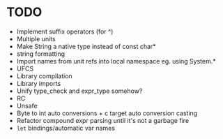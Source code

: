 # TODO

* Implement suffix operators (for ^)
* Multiple units
* Make String a native type instead of const char*
* string formatting
* Import names from unit refs into local namespace eg. using System.*
* UFCS
* Library compilation
* Library imports
* Unify type_check and expr_type somehow?
* RC
* Unsafe
* Byte to int auto conversions + c target auto conversion casting
* Refactor compound expr parsing until it's not a garbage fire
* `let` bindings/automatic var names

